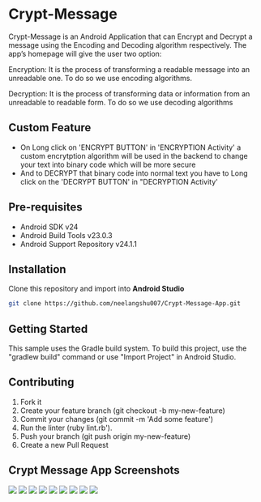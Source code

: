 # Crypt-Message

Crypt-Message is an Android Application that can Encrypt and Decrypt a message using the Encoding and Decoding algorithm respectively. The app’s homepage will give the user two option:

Encryption: It is the process of transforming a readable message into an unreadable one. To do so we use encoding algorithms.

Decryption: It is the process of transforming data or information from an unreadable to readable form. To do so we use decoding algorithms


## Custom Feature
* On Long click on 'ENCRYPT BUTTON' in 'ENCRYPTION Activity' a custom encrytption algorithm will be used in the backend to change your text into binary code which will be more secure
* And to DECRYPT that binary code into normal text you have to Long click on the 'DECRYPT BUTTON' in "DECRYPTION Activity'


## Pre-requisites
* Android SDK v24
* Android Build Tools v23.0.3
* Android Support Repository v24.1.1


## Installation
Clone this repository and import into **Android Studio**
```bash
git clone https://github.com/neelangshu007/Crypt-Message-App.git
```

## Getting Started
This sample uses the Gradle build system. To build this project, use the "gradlew build" command or use "Import Project" in Android Studio.


## Contributing

1. Fork it
2. Create your feature branch (git checkout -b my-new-feature)
3. Commit your changes (git commit -m 'Add some feature')
4. Run the linter (ruby lint.rb').
5. Push your branch (git push origin my-new-feature)
6. Create a new Pull Request



## Crypt Message App Screenshots
![](screenshots/ss1.jpeg)
![](screenshots/ss2.jpeg)
![](screenshots/ss3.jpeg)
![](screenshots/ss4.jpeg)
![](screenshots/ss5.jpeg)
![](screenshots/ss6.jpeg)
![](screenshots/ss7.jpeg)
![](screenshots/ss8.jpeg)
![](screenshots/ss9.jpeg)
